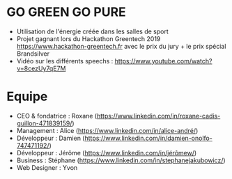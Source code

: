 # GO GREEN GO PURE
- Utilisation de l'énergie créée dans les salles de sport
- Projet gagnant lors du Hackathon Greentech 2019 https://www.hackathon-greentech.fr avec le prix du jury + le prix spécial Brandsilver
- Vidéo sur les différents speechs : https://www.youtube.com/watch?v=8cezUy7qE7M


# Equipe
- CEO & fondatrice : Roxane (https://www.linkedin.com/in/roxane-cadis-guillon-471839159/)
- Management : Alice (https://www.linkedin.com/in/alice-andré/)
- Développeur : Damien (https://www.linkedin.com/in/damien-onolfo-747471192/)
- Développeur : Jérôme (https://www.linkedin.com/in/jérômew/)
- Business : Stéphane (https://www.linkedin.com/in/stephanejakubowicz/)
- Web Designer : Yvon

